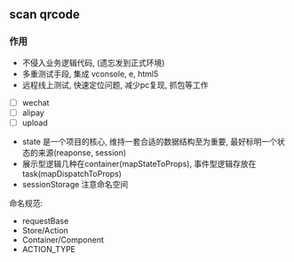 ## scan qrcode

### 作用

* 不侵入业务逻辑代码, (遗忘发到正式环境)
* 多重测试手段, 集成 vconsole, e, html5
* 远程线上测试, 快速定位问题, 减少pc复现, 抓包等工作

- [ ] wechat 
- [ ] alipay
- [ ] upload

* state 是一个项目的核心, 维持一套合适的数据结构至为重要, 最好标明一个状态的来源(reaponse, session)
* 展示型逻辑几种在container(mapStateToProps), 事件型逻辑存放在task(mapDispatchToProps)
* sessionStorage 注意命名空间

命名规范:

* requestBase
* Store/Action
* Container/Component
* ACTION_TYPE
